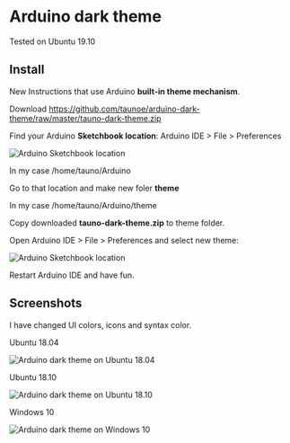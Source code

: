 # Arduino dark theme

Tested on Ubuntu 19.10

## Install

New Instructions that use Arduino **built-in theme mechanism**.

Download https://github.com/taunoe/arduino-dark-theme/raw/master/tauno-dark-theme.zip

Find your Arduino **Sketchbook location**: Arduino IDE > File > Preferences

![Arduino Sketchbook location](https://github.com/taunoe/arduino-dark-theme/blob/master/screenshots/arduino_preference_red.png)

In my case /home/tauno/Arduino

Go to that location and make new foler **theme**

In my case /home/tauno/Arduino/theme

Copy downloaded **tauno-dark-theme.zip** to theme folder.

Open Arduino IDE > File > Preferences and select new theme:

![Arduino Sketchbook location](https://github.com/taunoe/arduino-dark-theme/blob/master/screenshots/theme-selection.png)

Restart Arduino IDE and have fun.

## Screenshots

I have changed UI colors, icons and syntax color.

Ubuntu 18.04

![Arduino dark theme on Ubuntu 18.04](https://github.com/taunoe/arduino-dark-theme/blob/master/screenshots/arduino%20dark%20theme%20on%20ubuntu%2018.04.png)

Ubuntu 18.10

![Arduino dark theme on Ubuntu 18.10](https://github.com/taunoe/arduino-dark-theme/blob/master/screenshots/arduino_dark_theme_on_ubuntu_18.10.png)

Windows 10

![Arduino dark theme on Windows 10](https://github.com/taunoe/arduino-dark-theme/blob/master/screenshots/arduino_dark_theme_on_windows_10.PNG)
